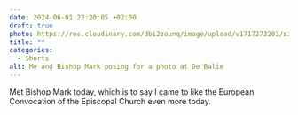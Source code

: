```yaml
---
date: 2024-06-01 22:20:05 +02:00
draft: true
photo: https://res.cloudinary.com/dbi2zounq/image/upload/v1717273203/sze7s1jua9sknb54mfpk.jpg
title: ""
categories:
  - Shorts
alt: Me and Bishop Mark posing for a photo at De Balie
---
```


Met Bishop Mark today, which is to say I came to like the European Convocation of the Episcopal Church even more today.
